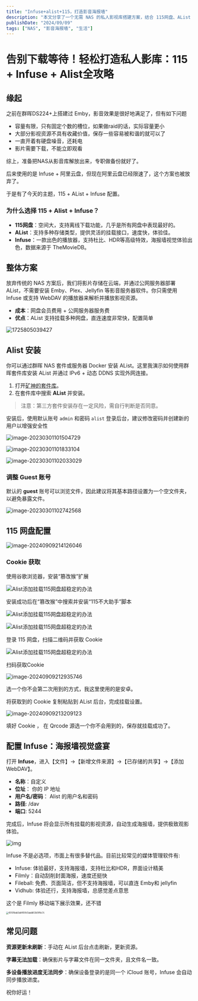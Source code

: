 ```yaml
---
title: "Infuse+alist+115，打造影音海报墙"
description: "本文分享了一个无需 NAS 的私人影视库搭建方案，结合 115网盘、AList 和 Infuse，通过云端存储和灵活挂载，实现随时随地观看影视资源的便捷体验。文章详细介绍了 Alist 的安装步骤、115 网盘的配置方法以及 Infuse 的使用技巧，帮助读者打造出高效美观的影音海报墙。"
publishDate: "2024/09/09"
tags: ["NAS", "影音海报墙", "生活"]
---
```


# 告别下载等待！轻松打造私人影库：115 + Infuse + Alist全攻略



## 缘起

之前在群晖DS224+上搭建过 Emby，影音效果是很好地满足了，但有如下问题

- 容量有限，只有固定个数的槽位，如果做raid的话，实际容量更小
- 大部分影视资源不具有收藏价值，保存一些容易被和谐的就可以了
- 一直开着有硬盘噪音，还耗电
- 影片需要下载，不能立即观看

综上，准备把NAS从影音库解放出来，专职做备份就好了。

后来使用的是 Infuse + 阿里云盘，但现在阿里云盘已经限速了，这个方案也被放弃了。

于是有了今天的主题，115 + AList + Infuse 配置。

### 为什么选择 115 + Alist + Infuse？

- **115网盘**：空间大，支持离线下载功能，几乎是所有网盘中表现最好的。
- **AList**：支持多种存储类型，提供灵活的挂载接口，速度快，体验佳。
- **Infuse**：一款出色的播放器，支持杜比、HDR等高级特效，海报墙视觉体验出色，数据来源于 TheMovieDB。

## 整体方案



放弃传统的 NAS 方案后，我们将影片存储在云端，并通过公网服务器部署 AList，不需要安装 Emby、Plex、Jellyfin 等影音服务器软件。你只需使用 Infuse 或支持 WebDAV 的播放器来解析并播放影视资源。

- **成本**：网盘会员费用 + 公网服务器服务费
- **优点**：AList 支持挂载多种网盘，直连速度非常快，配置简单

![1725805039427](https://cdn.jsdelivr.net/gh/shuyuncong0/mdImg/md/image2024/202409082217654.jpg)



## Alist 安装

你可以通过群晖 NAS 套件或服务器 Docker 安装 AList。这里我演示如何使用群晖套件库安装 AList 并通过 IPv6 + 动态 DDNS 实现外网连接。

1. 打开[矿神的套件库](https://spk7.imnks.com/)。
2. 在套件库中搜索 **AList** 并安装。

> 注意：第三方套件安装存在一定风险，需自行判断是否同意。

安装后，使用默认账号 `admin` 和密码 `alist` 登录后台，建议修改密码并创建新的用户以增强安全性

![image-20230301101504729](https://cdn.jsdelivr.net/gh/shuyuncong0/mdImg/md/image2024/202409092114616.png)

![image-20230301101833104](https://cdn.jsdelivr.net/gh/shuyuncong0/mdImg/md/image2024/202409092114227.png)



![image-20230301102033029](https://cdn.jsdelivr.net/gh/shuyuncong0/mdImg/md/image2024/202409092114795.png)



### 调整 Guest 账号

默认的 **guest** 账号可以浏览文件，因此建议将其基本路径设置为一个空文件夹，以避免暴露文件。

![image-20230301102742568](https://cdn.jsdelivr.net/gh/shuyuncong0/mdImg/md/image2024/202409092115712.png)

## 115 网盘配置



![image-20240909214126046](https://cdn.jsdelivr.net/gh/shuyuncong0/mdImg/md/image2024/202409092141162.png)

### Cookie 获取

使用谷歌浏览器，安装“篡改猴”扩展

![Alist添加挂载115网盘超稳定的办法](https://cdn.jsdelivr.net/gh/shuyuncong0/mdImg/md/image2024/202409092125865.png)

安装成功后在“篡改猴”中搜索并安装“115不大助手”脚本

![Alist添加挂载115网盘超稳定的办法](https://cdn.jsdelivr.net/gh/shuyuncong0/mdImg/md/image2024/202409092125040.png)

![Alist添加挂载115网盘超稳定的办法](https://cdn.jsdelivr.net/gh/shuyuncong0/mdImg/md/image2024/202409092125646.png)

登录 115 网盘，扫描二维码并获取 Cookie

![Alist添加挂载115网盘超稳定的办法](https://cdn.jsdelivr.net/gh/shuyuncong0/mdImg/md/image2024/202409092125396.png)

扫码获取Cookie

![image-20240909212935746](https://cdn.jsdelivr.net/gh/shuyuncong0/mdImg/md/image2024/202409092129873.png)

选一个你不会第二次用到的方式，我这里使用的是安卓。

将获取到的 Cookie 复制粘贴到 AList 后台，完成挂载设置。

![image-20240909213209123](https://cdn.jsdelivr.net/gh/shuyuncong0/mdImg/md/image2024/202409092132313.png)

填好 Cookie ， 在 Qrcode 源选一个你不会用到的，保存就挂载成功了。



## 配置 Infuse：海报墙视觉盛宴

打开 **Infuse**，进入【文件】->【新增文件来源】->【已存储的共享】->【添加 WebDAV】。

+   **名称**：自定义
+   **位址**： 你的 IP 地址
+   **用户名/密码**： Alist 的用户名和密码
+   **路径**: /dav
+   **端口**: 5244



完成后，Infuse 将会显示所有挂载的影视资源，自动生成海报墙，提供极致观影体验。

![img](https://cdn.jsdelivr.net/gh/shuyuncong0/mdImg/md/image2024/202409082118020.png)

Infuse 不是必选项，市面上有很多替代品。目前比较常见的媒体管理软件有:

+   Infuse: 体验最好，支持海报墙，支持杜比和HDR，界面设计精美
+   Filmly：自动刮削封面海报，速度还挺快
+   Fileball: 免费、页面简洁，但不支持海报墙，可以直连 Emby和 jellyfin
+   Vidhub: 体验还行，支持海报墙，总感觉差点意思

这个是 Filmly 移动端下展示效果，还不错

<img src="https://cdn.jsdelivr.net/gh/shuyuncong0/mdImg/md/image2024/202409092203935.png" alt="65101bab3abf659c5aadb53b5ffbc7c" style="zoom:40%;" />

## 常见问题

**资源更新未刷新**：手动在 AList 后台点击刷新，更新资源。

**字幕无法加载**：确保影片与字幕文件在同一文件夹，且文件名一致。

**多设备播放进度无法同步**：确保设备登录的是同一个 iCloud 账号，Infuse 会自动同步播放进度。






祝你好运！





